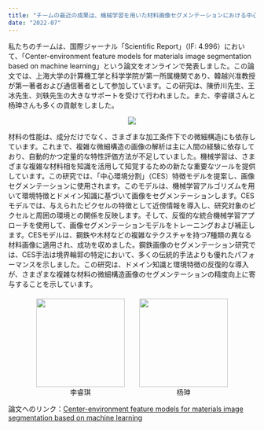 ```yaml
---
title: "チームの最近の成果は、機械学習を用いた材料画像セグメンテーションにおける中心環境特徴モデルです"
date: "2022-07"
---
```


私たちのチームは、国際ジャーナル「Scientific Report」（IF: 4.996）において、「Center-environment feature models for materials image segmentation based on machine learning」という論文をオンラインで発表しました。この論文では、上海大学の計算機工学と科学学院が第一所属機関であり、韓越兴准教授が第一著者および通信著者として参加しています。この研究は、陳侨川先生、王冰先生、刘轶先生の大きなサポートを受けて行われました。また、李睿祺さんと杨珅さんも多くの貢献をしました。

<p align="center">
  <img src="/images/indexPic/2022/yangshenandliruiqi.jpg" />
</p>

材料の性能は、成分だけでなく、さまざまな加工条件下での微細構造にも依存しています。これまで、複雑な微細構造の画像の解析は主に人間の経験に依存しており、自動的かつ定量的な特性評価方法が不足していました。機械学習は、さまざまな複雑な材料相を知識を活用して知覚するための新たな重要なツールを提供しています。この研究では、「中心環境分割」（CES）特徴モデルを提案し、画像セグメンテーションに使用されます。このモデルは、機械学習アルゴリズムを用いて環境特徴とドメイン知識に基づいて画像をセグメンテーションします。CESモデルでは、与えられたピクセルの特徴として近傍情報を導入し、研究対象のピクセルと周囲の環境との関係を反映します。そして、反復的な統合機械学習アプローチを使用して、画像セグメンテーションモデルをトレーニングおよび補正します。CESモデルは、鋼鉄や木材などの複雑なテクスチャを持つ7種類の異なる材料画像に適用され、成功を収めました。鋼鉄画像のセグメンテーション研究では、CES手法は境界輪郭の特定において、多くの伝統的手法よりも優れたパフォーマンスを示しました。この研究は、ドメイン知識と環境特徴の反復的な導入が、さまざまな複雑な材料の微細構造画像のセグメンテーションの精度向上に寄与することを示しています。

<div style="display: flex; justify-content: center; margin-top: 20px; gap: 30px;">
  <div style="display: flex; flex-direction: column; align-items: center;">
    <img src="/images/indexPic/2022/liruiqibusiness_card.jpg" style="width: 180px; height: 180px;">
    <div style="text-align: center;">李睿琪</div>
  </div>
  <div style="display: flex; flex-direction: column; align-items: center;">
    <img src="/images/indexPic/2022/yangshenbusiness _card_re.jpg" style="width: 180px; height: 180px;">
    <div style="text-align: center;">杨珅</div>
  </div>
</div>

論文へのリンク：[Center-environment feature models for materials image segmentation based on machine learning](https://doi.org/10.1038/s41598-022-16824-w)